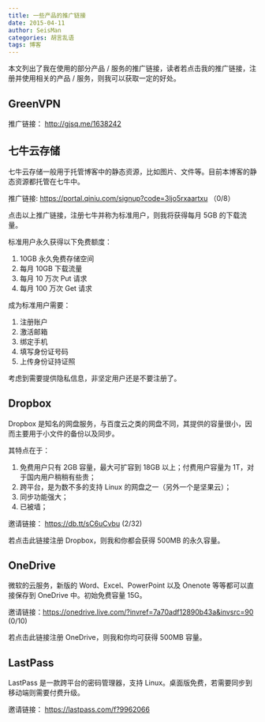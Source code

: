 ```yaml
---
title: 一些产品的推广链接
date: 2015-04-11
author: SeisMan
categories: 胡言乱语
tags: 博客
---
```


本文列出了我在使用的部分产品 / 服务的推广链接，读者若点击我的推广链接，注册并使用相关的产品 / 服务，则我可以获取一定的好处。

## GreenVPN

推广链接： <http://gjsq.me/1638242>

## 七牛云存储

七牛云存储一般用于托管博客中的静态资源，比如图片、文件等。目前本博客的静态资源都托管在七牛中。

推广链接: <https://portal.qiniu.com/signup?code=3ljo5rxaartxu> （0/8）

点击以上推广链接，注册七牛并称为标准用户，则我将获得每月 5GB 的下载流量。

标准用户永久获得以下免费额度：

1.  10GB 永久免费存储空间
2.  每月 10GB 下载流量
3.  每月 10 万次 Put 请求
4.  每月 100 万次 Get 请求

成为标准用户需要：

1.  注册账户
2.  激活邮箱
3.  绑定手机
4.  填写身份证号码
5.  上传身份证持证照

考虑到需要提供隐私信息，非坚定用户还是不要注册了。

## Dropbox

Dropbox 是知名的网盘服务，与百度云之类的网盘不同，其提供的容量很小，因而主要用于小文件的备份以及同步。

其特点在于：

1.  免费用户只有 2GB 容量，最大可扩容到 18GB 以上；付费用户容量为 1T，对于国内用户稍稍有些贵；
2.  跨平台，是为数不多的支持 Linux 的网盘之一（另外一个是坚果云）；
3.  同步功能强大；
4.  已被墙；

邀请链接： <https://db.tt/sC6uCvbu> (2/32)

若点击此链接注册 Dropbox，则我和你都会获得 500MB 的永久容量。

## OneDrive

微软的云服务，新版的 Word、Excel、PowerPoint 以及 Onenote 等等都可以直接保存到 OneDrive 中。初始免费容量 15G。

邀请链接：<https://onedrive.live.com/?invref=7a70adf12890b43a&invsrc=90> (0/10)

若点击此链接注册 OneDrive，则我和你均可获得 500MB 容量。

## LastPass

LastPass 是一款跨平台的密码管理器，支持 Linux。桌面版免费，若需要同步到移动端则需要付费升级。

邀请链接： <https://lastpass.com/f?9962066>
